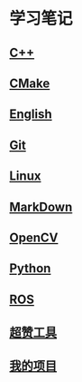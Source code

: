 # 学习笔记

## [C++](cxx/cxx.md)

## [CMake](cmake)

## [English]()

## [Git](git/git.md)

## [Linux](linux/linux.md)

## [MarkDown](markdown/markdown.md)

## [OpenCV](opencv/opencv.md)

## [Python]()

## [ROS](ros/ros.md)

## [超赞工具](tools/tools.md)

## [我的项目](mypro/mypro.md)